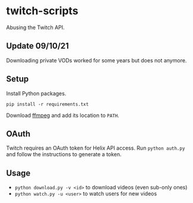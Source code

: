 # twitch-scripts
Abusing the Twitch API.

## Update 09/10/21
Downloading private VODs worked for some years but does not anymore.

## Setup
Install Python packages.
```
pip install -r requirements.txt
```

Download [ffmpeg](https://www.ffmpeg.org/download.html) and add its location to `PATH`.

## OAuth
Twitch requires an OAuth token for Helix API access. Run `python auth.py` and follow the instructions to generate a token.

## Usage
- `python download.py -v <id>` to download videos (even sub-only ones)
- `python watch.py -u <user>` to watch users for new videos
